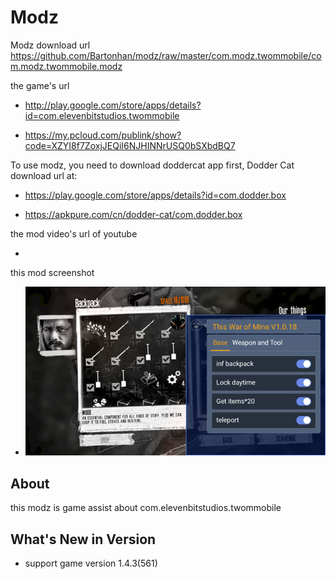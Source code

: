 # Modz

Modz download url https://github.com/Bartonhan/modz/raw/master/com.modz.twommobile/com.modz.twommobile.modz

the game's url

* http://play.google.com/store/apps/details?id=com.elevenbitstudios.twommobile

* https://my.pcloud.com/publink/show?code=XZYI8f7ZoxjJEQiI6NJHINNrUSQ0bSXbdBQ7

To use modz, you need to download doddercat app first, Dodder Cat download url at:

* https://play.google.com/store/apps/details?id=com.dodder.box

* https://apkpure.com/cn/dodder-cat/com.dodder.box
                	  
the mod video's url of youtube

* 

this mod screenshot

* ![](https://github.com/Bartonhan/modz/blob/master/com.modz.twommobile/screenshot/modz.jpg)


## About

this modz is game assist about com.elevenbitstudios.twommobile

## What's New in Version

* support game version 1.4.3(561) 
